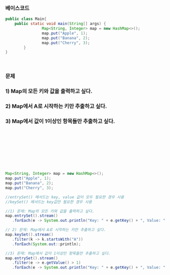 ### 베이스코드


```java
public class Main{
    public static void main(String[] args) {
				Map<String, Integer> map = new HashMap<>();
				map.put("Apple", 1);
				map.put("Banana", 2);
				map.put("Cherry", 3);
		}
}
```
<br/>

### 문제

### 1) Map의 모든 키와 값을 출력하고 싶다.

### 2) Map에서 A로 시작하는 키만 추출하고 싶다.

### 3) Map에서 값이 1이상인 항목들만 추출하고 싶다.  


<br/>
<br/>
<br/>
<br/>
<br/>
<br/>











```java

Map<String, Integer> map = new HashMap<>();
map.put("Apple", 1);
map.put("Banana", 2);
map.put("Cherry", 3);

//entrySet() 메서드는 key, value 값이 모두 필요한 경우 사용
//keySet() 메서드는 key값만 필요한 경우 사용 

//1) 문제: Map의 모든 키와 값을 출력하고 싶다.
map.entrySet().stream()
   .forEach(e -> System.out.println("Key: " + e.getKey() + ", Value: " + e.getValue()));

// 2) 문제: Map에서 A로 시작하는 키만 추출하고 싶다.
map.keySet().stream()
   .filter(k -> k.startsWith("A"))
   .forEach(System.out::println);

//3) 문제: Map에서 값이 1이상인 항목들만 추출하고 싶다.
map.entrySet().stream()
   .filter(e -> e.getValue() > 1)
   .forEach(e -> System.out.println("Key: " + e.getKey() + ", Value: " + e.getValue()));
```
